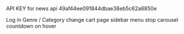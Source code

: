 API KEY for news api
49af44ee091844dbae38eb5c62a6850e

Log in
Genre / Category change
cart page
sidebar menu
stop carousel countdown on hover
